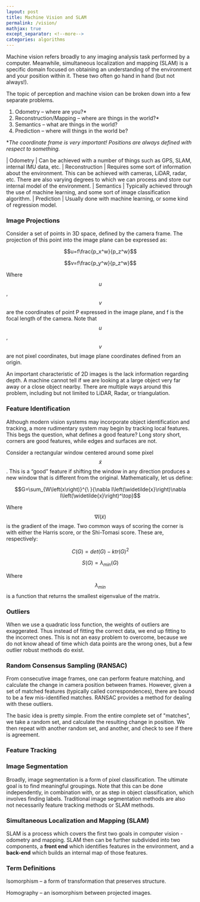 ```yaml
---
layout: post
title: Machine Vision and SLAM
permalink: /vision/
mathjax: true
except_separator: <!--more-->
categories: algorithms
---
```


Machine vision refers broadly to any imaging analysis task performed by a computer. Meanwhile, simultaneous localization and mapping (SLAM) is a specific domain focused on obtaining an understanding of the environment and your position within it. These two often go hand in hand (but not always!).

<!--more-->

The topic of perception and machine vision can be broken down into a few separate problems. 

1. Odometry – where are you?*
2. Reconstruction/Mapping – where are things in the world?*
3. Semantics – what are things in the world?
4. Prediction – where will things in the world be?

**The coordinate frame is very important! Positions are always defined with respect to something.* 

| Odometry 			| Can be achieved with a number of things such as GPS, SLAM, internal IMU data, etc. 
| Reconstruction 	| Requires some sort of information about the environment. This can be achieved with cameras, LiDAR, radar, etc. There are also varying degrees to which we can process and store our internal model of the environment. 
| Semantics 		| Typically achieved through the use of machine learning, and some sort of image classification algorithm. 
| Prediction 		| Usually done with machine learning, or some kind of regression model.


### Image Projections

Consider a set of points in 3D space, defined by the camera frame. The projection of this point into the image plane can be expressed as:

$$u=f\frac{p_x^w}{p_z^w}$$

$$v=f\frac{p_y^w}{p_z^w}$$

Where $$u$$, $$v$$ are the coordinates of point P expressed in the image plane, and f is the focal length of the camera. Note that $$u$$, $$v$$ are not pixel coordinates, but image plane coordinates defined from an origin. 

An important characteristic of 2D images is the lack information regarding depth. A machine cannot tell if we are looking at a large object very far away or a close object nearby. There are multiple ways around this problem, including but not limited to LiDAR, Radar, or triangulation.

### Feature Identification

Although modern vision systems may incorporate object identification and tracking, a more rudimentary system may begin by tracking local features. This begs the question, what defines a good feature? Long story short, corners are good features, while edges and surfaces are not. 

Consider a rectangular window centered around some pixel $$\widetilde{x}$$. This is a “good” feature if shifting the window in any direction produces a new window that is different from the original. Mathematically, let us define:

$$G=\sum_{W\left(x\right)}^{\ }{\nabla I\left(\widetilde{x}\right)\nabla I\left(\widetilde{x}\right)^\top}$$

Where $$\nabla I\left(\widetilde{x}\right)$$ is the gradient of the image. Two common ways of scoring the corner is with either the Harris score, or the Shi-Tomasi score. These are, respectively:

$$C\left(G\right)=det\left(G\right)-ktr\left(G\right)^2$$

$$S\left(G\right)=\lambda_{min}\left(G\right)$$

Where $$\lambda_{min}$$ is a function that returns the smallest eigenvalue of the matrix.


### Outliers

When we use a quadratic loss function, the weights of outliers are exaggerated. Thus instead of fitting the correct data, we end up fitting to the incorrect ones. This is not an easy problem to overcome, because we do not know ahead of time which data points are the wrong ones, but a few outlier robust methods do exist.


### Random Consensus Sampling (RANSAC)

From consecutive image frames, one can perform feature matching, and calculate the change in camera position between frames. However, given a set of matched features (typically called correspondences), there are bound to be a few mis-identified matches. RANSAC provides a method for dealing with these outliers. 

The basic idea is pretty simple. From the entire complete set of "matches", we take a random set, and calculate the resulting change in position. We then repeat with another random set, and another, and check to see if there is agreement.

### Feature Tracking



### Image Segmentation

Broadly, image segmentation is a form of pixel classification. The ultimate goal is to find meaningful groupings. Note that this can be done independently, in combination with, or as step in object classification, which involves finding labels. Traditional image segmentation methods are also not necessarily feature tracking methods or SLAM methods. 

### Simultaneous Localization and Mapping (SLAM)

SLAM is a process which covers the first two goals in computer vision - odometry and mapping. SLAM then can be further subdivided into two components, a **front end** which identifies features in the environment, and a **back-end** which builds an internal map of those features.


### Term Definitions

Isomorphism – a form of transformation that preserves structure.

Homography – an isomorphism between projected images. 



